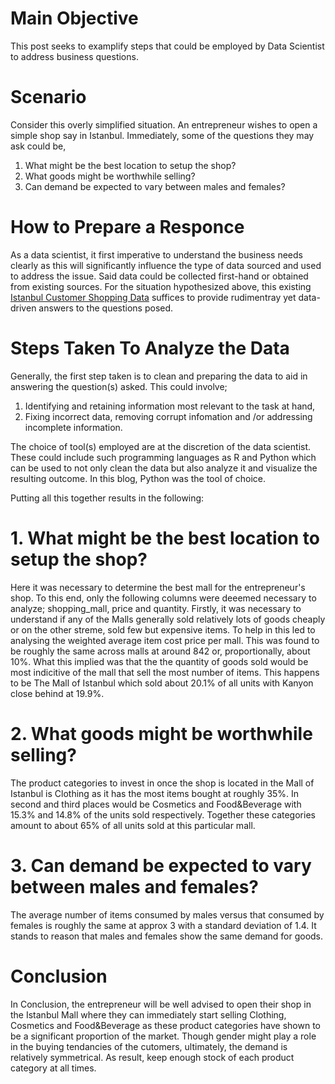 # Main Objective
This post seeks to examplify steps that could be employed by Data Scientist to address business questions.

# Scenario
Consider this overly simplified situation. An entrepreneur wishes to open a simple shop say in Istanbul. Immediately, some of the questions they may ask could be,
1. What might be the best location to setup the shop?
2. What goods might be worthwhile selling?
3. Can demand be expected to vary between males and females?

# How to Prepare a Responce
As a data scientist, it first imperative to understand the business needs clearly as this will significantly influence the type of data sourced and used to address the issue.
Said data could be collected first-hand or obtained from existing sources.
For the situation hypothesized above, this existing [Istanbul Customer Shopping Data](https://www.kaggle.com/datasets/mehmettahiraslan/customer-shopping-dataset) suffices to provide rudimentray yet data-driven answers to the questions posed.

# Steps Taken To Analyze the Data
Generally, the first step taken is to clean and preparing the data to aid in answering the question(s) asked. This could involve;
1. Identifying and retaining information most relevant to the task at hand,
2. Fixing incorrect data, removing corrupt infomation and /or addressing incomplete information.

The choice of tool(s) employed are at the discretion of the data scientist. These could include such programming languages as R and Python which 
can be used to not only clean the data but also analyze it and visualize the resulting outcome. In this blog, Python was the tool of choice. 

Putting all this together results in the following:

# 1. What might be the best location to setup the shop?
Here it was necessary to determine the best mall for the entrepreneur's shop. To this end, only the following columns were deeemed necessary to analyze;
shopping_mall, price and quantity. Firstly, it was necessary to understand if any of the Malls generally sold relatively lots of goods cheaply or on the other streme, sold few but expensive items. To help in this led to analysing the weighted average item cost price per mall. This was found to be roughly the same 
across malls at around 842 or, proportionally, about 10%. What this implied was that the the quantity of goods sold would be most indicitive of the 
mall that sell the most number of items. This happens to be The Mall of Istanbul which sold about 20.1% of all units with Kanyon close behind at 19.9%. 


# 2. What goods might be worthwhile selling?
The product categories to invest in once the shop is located in the Mall of Istanbul is Clothing as it has the most items bought at roughly 35%. 
In second and third places would be Cosmetics and Food&Beverage with 15.3% and 14.8% of the units sold respectively. Together these categories amount to about 65%
of all units sold at this particular mall.



# 3. Can demand be expected to vary between males and females?
The average number of items consumed by males versus that consumed by females is roughly the same at approx 3 with a standard deviation of 1.4. It stands to reason 
that males and females show the same demand for goods. 

# Conclusion
In Conclusion, the entrepreneur will be well advised to open their shop in the Istanbul Mall where they can immediately start selling Clothing, Cosmetics and Food&Beverage as these product categories have shown to be a significant proportion of the market. Though gender might play a role in the buying tendancies of the cutomers, ultimately, the demand is relatively symmetrical. As result, keep enough stock of each product category at all times.   
